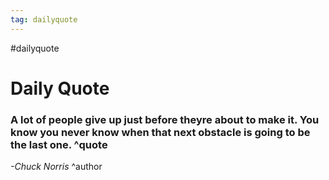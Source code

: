 ```yaml
---
tag: dailyquote
---
```


#dailyquote

# Daily Quote

### A lot of people give up just before theyre about to make it. You know you never know when that next obstacle is going to be the last one. ^quote
*-Chuck Norris* ^author
